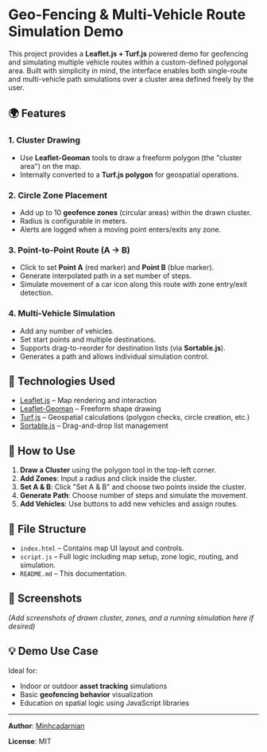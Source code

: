# Geo-Fencing & Multi-Vehicle Route Simulation Demo

This project provides a **Leaflet.js + Turf.js** powered demo for geofencing and simulating multiple vehicle routes within a custom-defined polygonal area. Built with simplicity in mind, the interface enables both single-route and multi-vehicle path simulations over a cluster area defined freely by the user.

## 🌍 Features

### 1. Cluster Drawing
- Use **Leaflet-Geoman** tools to draw a freeform polygon (the "cluster area") on the map.
- Internally converted to a **Turf.js polygon** for geospatial operations.

### 2. Circle Zone Placement
- Add up to 10 **geofence zones** (circular areas) within the drawn cluster.
- Radius is configurable in meters.
- Alerts are logged when a moving point enters/exits any zone.

### 3. Point-to-Point Route (A → B)
- Click to set **Point A** (red marker) and **Point B** (blue marker).
- Generate interpolated path in a set number of steps.
- Simulate movement of a car icon along this route with zone entry/exit detection.

### 4. Multi-Vehicle Simulation
- Add any number of vehicles.
- Set start points and multiple destinations.
- Supports drag-to-reorder for destination lists (via **Sortable.js**).
- Generates a path and allows individual simulation control.

## 🔧 Technologies Used
- [Leaflet.js](https://leafletjs.com) – Map rendering and interaction
- [Leaflet-Geoman](https://geoman.io/leaflet-geoman) – Freeform shape drawing
- [Turf.js](https://turfjs.org) – Geospatial calculations (polygon checks, circle creation, etc.)
- [Sortable.js](https://sortablejs.github.io/Sortable/) – Drag-and-drop list management

## 🚀 How to Use
1. **Draw a Cluster** using the polygon tool in the top-left corner.
2. **Add Zones**: Input a radius and click inside the cluster.
3. **Set A & B**: Click "Set A & B" and choose two points inside the cluster.
4. **Generate Path**: Choose number of steps and simulate the movement.
5. **Add Vehicles**: Use buttons to add new vehicles and assign routes.

## 📁 File Structure
- `index.html` – Contains map UI layout and controls.
- `script.js` – Full logic including map setup, zone logic, routing, and simulation.
- `README.md` – This documentation.

## 📸 Screenshots
*(Add screenshots of drawn cluster, zones, and a running simulation here if desired)*

## 💡 Demo Use Case
Ideal for:
- Indoor or outdoor **asset tracking** simulations
- Basic **geofencing behavior** visualization
- Education on spatial logic using JavaScript libraries

---

**Author**: [Minhcadarnian](mailto:markbuicadarnian@gmail.com)

**License**: MIT

